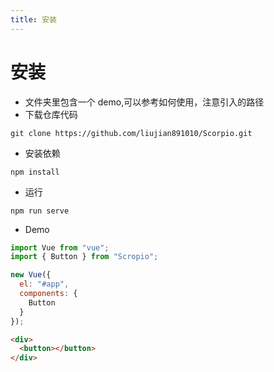 ```yaml
---
title: 安装
---
```


# 安装

- 文件夹里包含一个 demo,可以参考如何使用，注意引入的路径
- 下载仓库代码

```shell
git clone https://github.com/liujian891010/Scorpio.git
```

- 安装依赖

```shell
npm install
```

- 运行

```shell
npm run serve
```

- Demo

```js
import Vue from "vue";
import { Button } from "Scropio";

new Vue({
  el: "#app",
  components: {
    Button
  }
});
```

```html
<div>
  <button></button>
</div>
```
